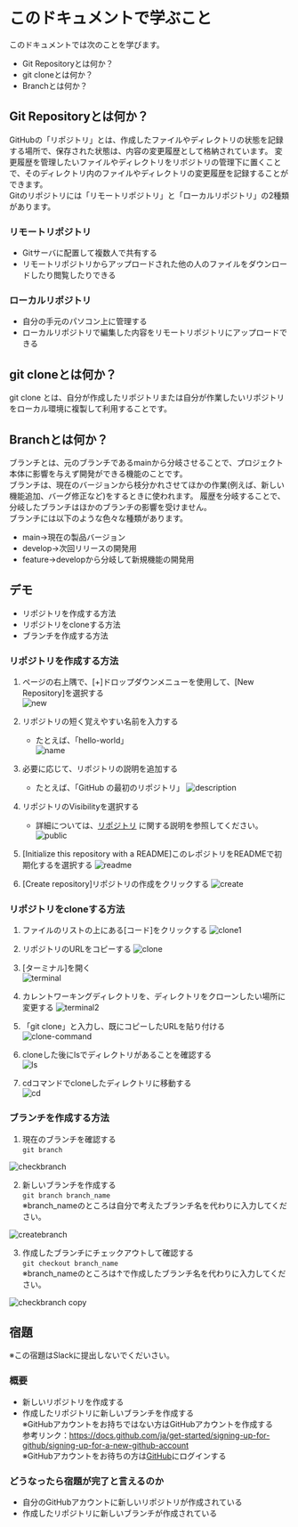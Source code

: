 # このドキュメントで学ぶこと
このドキュメントでは次のことを学びます。
- Git Repositoryとは何か？
- git cloneとは何か？
- Branchとは何か？

## Git Repositoryとは何か？
GitHubの「リポジトリ」とは、作成したファイルやディレクトリの状態を記録する場所で、保存された状態は、内容の変更履歴として格納されています。
変更履歴を管理したいファイルやディレクトリをリポジトリの管理下に置くことで、そのディレクトリ内のファイルやディレクトリの変更履歴を記録することができます。  
Gitのリポジトリには「リモートリポジトリ」と「ローカルリポジトリ」の2種類があります。  
### リモートリポジトリ 
* Gitサーバに配置して複数人で共有する
* リモートリポジトリからアップロードされた他の人のファイルをダウンロードしたり閲覧したりできる
### ローカルリポジトリ 
* 自分の手元のパソコン上に管理する
* ローカルリポジトリで編集した内容をリモートリポジトリにアップロードできる  

## git cloneとは何か？
git clone とは、自分が作成したリポジトリまたは自分が作業したいリポジトリをローカル環境に複製して利用することです。 

## Branchとは何か？
ブランチとは、元のブランチであるmainから分岐させることで、プロジェクト本体に影響を与えず開発ができる機能のことです。  
ブランチは、現在のバージョンから枝分かれさせてほかの作業(例えば、新しい機能追加、バーグ修正など)をするときに使われます。
履歴を分岐することで、分岐したブランチはほかのブランチの影響を受けません。  
ブランチには以下のような色々な種類があります。  
* main→現在の製品バージョン  
* develop→次回リリースの開発用  
* feature→developから分岐して新規機能の開発用

## デモ
* リポジトリを作成する方法
* リポジトリをcloneする方法
* ブランチを作成する方法

### リポジトリを作成する方法
1. ページの右上隅で、[+]ドロップダウンメニューを使用して、[New Repository]を選択する  
![new](https://user-images.githubusercontent.com/28291036/207232153-1d21981a-9b93-4b68-b089-58c632aec1b3.png)

2. リポジトリの短く覚えやすい名前を入力する
    * たとえば、「hello-world」  
![name](https://user-images.githubusercontent.com/28291036/207234940-2efa0e68-9a3a-410e-9d44-4344c2207e8d.png)

3. 必要に応じて、リポジトリの説明を追加する
    * たとえば、「GitHub の最初のリポジトリ」
![description](https://user-images.githubusercontent.com/28291036/207234971-83a39273-da1e-4a10-b4ff-129052c084e1.png)

4. リポジトリのVisibilityを選択する
    * 詳細については、[リポジトリ](https://docs.github.com/ja/repositories/creating-and-managing-repositories/about-repositories#about-repository-visibility)
に関する説明を参照してください。
![public](https://user-images.githubusercontent.com/28291036/207235004-86c11248-5204-4792-af63-992fc6962170.png)

5. [Initialize this repository with a README]このレポジトリをREADMEで初期化するを選択する
![readme](https://user-images.githubusercontent.com/28291036/207235025-34cb8fe1-d618-4435-8c3d-fc5c98e13e7c.png)

6. [Create repository]リポジトリの作成をクリックする
![create](https://user-images.githubusercontent.com/28291036/207235073-20157e40-bb3d-4888-b178-a8cab0cedf06.png)


### リポジトリをcloneする方法
1. ファイルのリストの上にある[コード]をクリックする
![clone1](https://user-images.githubusercontent.com/28291036/207232484-724ea8f7-5725-4add-9b3e-fb58b8ff227c.png)

2. リポジトリのURLをコピーする
![clone](https://user-images.githubusercontent.com/28291036/207232387-156f5a60-7c15-47d8-84b9-c3c398d33427.png)

3. [ターミナル]を開く  
![terminal](https://user-images.githubusercontent.com/28291036/207232494-54d03baf-39ce-4073-95e1-dec67dc02399.png)

4. カレントワーキングディレクトリを、ディレクトリをクローンしたい場所に変更する
![terminal2](https://user-images.githubusercontent.com/28291036/207232509-04af64e1-550c-4b3a-b1f7-d0aebff076ed.png)

5. 「git clone」と入力し、既にコピーしたURLを貼り付ける  
![clone-command](https://user-images.githubusercontent.com/28291036/207232534-c2d2c688-7b38-4a10-a5f8-479f98f4adb6.png)

6. cloneした後にlsでディレクトリがあることを確認する  
![ls](https://user-images.githubusercontent.com/28291036/207272122-97fdae4f-c9a9-4935-8446-f22ef24315a4.png)

7.  cdコマンドでcloneしたディレクトリに移動する  
![cd](https://user-images.githubusercontent.com/28291036/207272210-8fd72d38-9874-46ec-b949-88120c789bdc.png)


### ブランチを作成する方法
1. 現在のブランチを確認する  
    `git branch`  
    
![checkbranch](https://user-images.githubusercontent.com/28291036/207232565-f7bb2910-7c6a-4c9c-b6ad-318d949ecbeb.png)

2. 新しいブランチを作成する  
    `git branch branch_name`  
※branch_nameのところは自分で考えたブランチ名を代わりに入力してください。
    
![createbranch](https://user-images.githubusercontent.com/28291036/207232594-9f786db5-5eff-43cc-954c-23cdb999de64.png)

3. 作成したブランチにチェックアウトして確認する  
    `git checkout branch_name`  
※branch_nameのところは↑で作成したブランチ名を代わりに入力してください。

![checkbranch copy](https://user-images.githubusercontent.com/28291036/207232608-0e4edf5b-7b82-433c-ac63-05f5eef7f32d.png)

 
## 宿題
※この宿題はSlackに提出しないでくだいさい。

### 概要
* 新しいリポジトリを作成する
* 作成したリポジトリに新しいブランチを作成する  
※GitHubアカウントをお持ちではない方はGitHubアカウントを作成する  
参考リンク：https://docs.github.com/ja/get-started/signing-up-for-github/signing-up-for-a-new-github-account  
※GitHubアカウントをお待ちの方は[GitHub](https://github.com/)にログインする  

### どうなったら宿題が完了と言えるのか
* 自分のGitHubアカウントに新しいリポジトリが作成されている
* 作成したリポジトリに新しいブランチが作成されている
